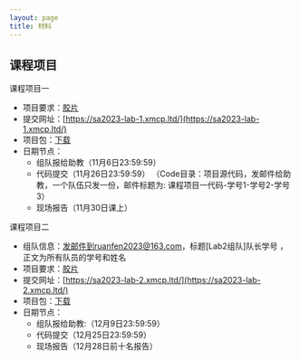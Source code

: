 ```yaml
---
layout: page
title: 材料
---
```


## 课程项目

课程项目一
- 项目要求：[胶片](https://xiongyingfei.github.io/SA_new/2023/slides/course_project_1.pdf)
- 提交网址：[https://sa2023-lab-1.xmcp.ltd/](https://sa2023-lab-1.xmcp.ltd/)
- 项目包：[下载](https://xiongyingfei.github.io/SA_new/2023/slides/lab1-handout.7z)
- 日期节点：
  * 组队报给助教（11月6日23:59:59）
  * 代码提交（11月26日23:59:59）
   （Code目录：项目源代码，发邮件给助教，一个队伍只发一份，邮件标题为: 课程项目一代码-学号1-学号2-学号3）
  * 现场报告（11月30日课上）

课程项目二
  - 组队信息：发邮件到ruanfen2023@163.com，标题\[Lab2组队\]队长学号 ，正文为所有队员的学号和姓名
  - 项目要求：[胶片](https://xiongyingfei.github.io/SA_new/2023/slides/slides16_program_synthesis_enumerative.pdf)
  - 提交网址：[https://sa2023-lab-2.xmcp.ltd/](https://sa2023-lab-2.xmcp.ltd/)
  - 项目包：[下载](https://xiongyingfei.github.io/SA_new/2023/slides/lab2-handout.7z)
  - 日期节点：
    * 组队报给助教:（12月9日23:59:59）
    * 代码提交（12月25日23:59:59）
    * 现场报告（12月28日前十名报告）
